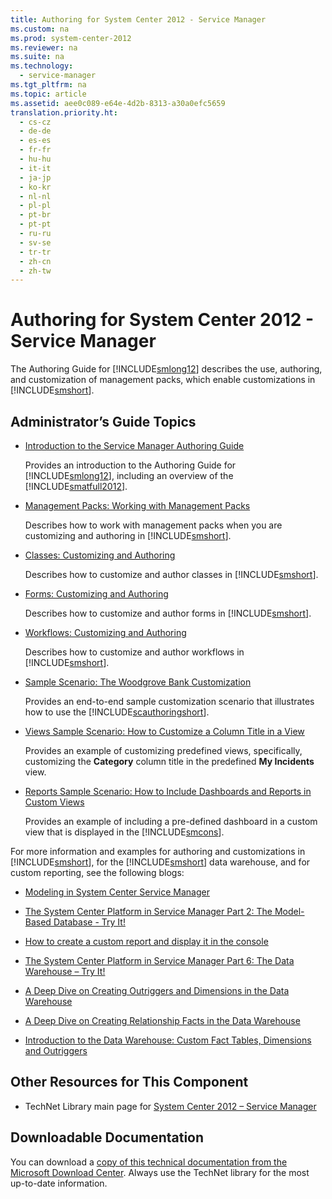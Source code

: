 ```yaml
---
title: Authoring for System Center 2012 - Service Manager
ms.custom: na
ms.prod: system-center-2012
ms.reviewer: na
ms.suite: na
ms.technology: 
  - service-manager
ms.tgt_pltfrm: na
ms.topic: article
ms.assetid: aee0c089-e64e-4d2b-8313-a30a0efc5659
translation.priority.ht: 
  - cs-cz
  - de-de
  - es-es
  - fr-fr
  - hu-hu
  - it-it
  - ja-jp
  - ko-kr
  - nl-nl
  - pl-pl
  - pt-br
  - pt-pt
  - ru-ru
  - sv-se
  - tr-tr
  - zh-cn
  - zh-tw
---
```

# Authoring for System Center 2012 - Service Manager
The Authoring Guide for [!INCLUDE[smlong12](../../../sm/deploy/deploy-guide/includes/smlong12_md.md)] describes the use, authoring, and customization of management packs, which enable customizations in [!INCLUDE[smshort](../../../sm/deploy/deploy-guide/includes/smshort_md.md)].  
  
## Administrator’s Guide Topics  
  
-   [Introduction to the Service Manager Authoring Guide](../../../sm/manage/author/Introduction-to-the-Service-Manager-Authoring-Guide.md)  
  
     Provides an introduction to the Authoring Guide for [!INCLUDE[smlong12](../../../sm/deploy/deploy-guide/includes/smlong12_md.md)], including an overview of the [!INCLUDE[smatfull2012](../../../sm/manage/author/includes/smatfull2012_md.md)].  
  
-   [Management Packs: Working with Management Packs](../Topic/Management%20Packs:%20Working%20with%20Management%20Packs.md)  
  
     Describes how to work with management packs when you are customizing and authoring in [!INCLUDE[smshort](../../../sm/deploy/deploy-guide/includes/smshort_md.md)].  
  
-   [Classes: Customizing and Authoring](../Topic/Classes:%20Customizing%20and%20Authoring.md)  
  
     Describes how to customize and author classes in [!INCLUDE[smshort](../../../sm/deploy/deploy-guide/includes/smshort_md.md)].  
  
-   [Forms: Customizing and Authoring](../Topic/Forms:%20Customizing%20and%20Authoring.md)  
  
     Describes how to customize and author forms in [!INCLUDE[smshort](../../../sm/deploy/deploy-guide/includes/smshort_md.md)].  
  
-   [Workflows: Customizing and Authoring](../Topic/Workflows:%20Customizing%20and%20Authoring.md)  
  
     Describes how to customize and author workflows in [!INCLUDE[smshort](../../../sm/deploy/deploy-guide/includes/smshort_md.md)].  
  
-   [Sample Scenario: The Woodgrove Bank Customization](../Topic/Sample%20Scenario:%20The%20Woodgrove%20Bank%20Customization.md)  
  
     Provides an end\-to\-end sample customization scenario that illustrates how to use the [!INCLUDE[scauthoringshort](../../../sm/manage/author/includes/scauthoringshort_md.md)].  
  
-   [Views Sample Scenario: How to Customize a Column Title in a View](../Topic/Views%20Sample%20Scenario:%20How%20to%20Customize%20a%20Column%20Title%20in%20a%20View.md)  
  
     Provides an example of customizing predefined views, specifically, customizing the **Category** column title in the predefined **My Incidents** view.  
  
-   [Reports Sample Scenario: How to Include Dashboards and Reports in Custom Views](../Topic/Reports%20Sample%20Scenario:%20How%20to%20Include%20Dashboards%20and%20Reports%20in%20Custom%20Views.md)  
  
     Provides an example of including a pre\-defined dashboard in a custom view that is displayed in the [!INCLUDE[smcons](../../../sm/deploy/deploy-guide/includes/smcons_md.md)].  
  
 For more information and examples for authoring and customizations in [!INCLUDE[smshort](../../../sm/deploy/deploy-guide/includes/smshort_md.md)], for the [!INCLUDE[smshort](../../../sm/deploy/deploy-guide/includes/smshort_md.md)] data warehouse, and for custom reporting, see the following blogs:  
  
-   [Modeling in System Center Service Manager](http://go.microsoft.com/fwlink/p/?LinkId=232994)  
  
-   [The System Center Platform in Service Manager Part 2: The Model\-Based Database \- Try It\!](http://go.microsoft.com/fwlink/p/?LinkId=232997)  
  
-   [How to create a custom report and display it in the console](http://go.microsoft.com/fwlink/p/?LinkId=232999)  
  
-   [The System Center Platform in Service Manager Part 6: The Data Warehouse – Try It\!](http://go.microsoft.com/fwlink/p/?LinkId=233000)  
  
-   [A Deep Dive on Creating Outriggers and Dimensions in the Data Warehouse](http://go.microsoft.com/fwlink/p/?LinkId=233001)  
  
-   [A Deep Dive on Creating Relationship Facts in the Data Warehouse](http://go.microsoft.com/fwlink/p/?LinkId=233002)  
  
-   [Introduction to the Data Warehouse: Custom Fact Tables, Dimensions and Outriggers](http://go.microsoft.com/fwlink/p/?LinkId=233004)  
  
## Other Resources for This Component  
  
-   TechNet Library main page for [System Center 2012 – Service Manager](http://go.microsoft.com/fwlink/p/?LinkId=220655)  
  
## Downloadable Documentation  
 You can download a [copy of this technical documentation from the Microsoft Download Center](http://go.microsoft.com/fwlink/?LinkId=246620). Always use the TechNet library for the most up\-to\-date information.